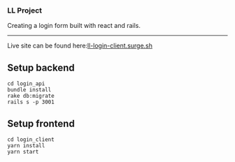 ### LL Project

Creating a login form built with react and rails.

-----------------------------------------------------------------------------

Live site can be found here:[ll-login-client.surge.sh](ll-login-client.surge.sh)

## Setup backend

```
cd login_api
bundle install
rake db:migrate
rails s -p 3001
```


## Setup frontend

```
cd login_client
yarn install
yarn start
```
